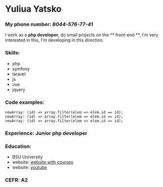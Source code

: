 # Yuliua Yatsko
### My phone number: *8044-576-77-41*

I work as a __php developer__, do small projects on the ** front-end **, I'm very interested in this, I'm developing in this direction.

### Skills:
* php
 * symfony
 * laravel
* js
 * vue
 * jquery

### Code examples:
```
newArray: (id) => array.filter(elem => elem.id == id);
newArray: (id) => array.filter(elem => elem.id == id);
newArray: (id) => array.filter(elem => elem.id == id);
```

### Experience: Junior php developer

### Education:
* BSU University
* website: [website with courses](https://coursehunter.net/)
* website: [youtube](https://www.youtube.com/)

### CEFR: A2